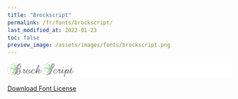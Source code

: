 ```yaml
---
title: "Brockscript"
permalink: /fr/fonts/brockscript/
last_modified_at: 2022-01-23
toc: false
preview_image: /assets/images/fonts/brockscript.png
---
```

![Brockscript](/assets/images/fonts/brockscript.png)

[Download Font License](https://github.com/inkstitch/inkstitch/tree/main/fonts/Brockscript/LICENSE)
